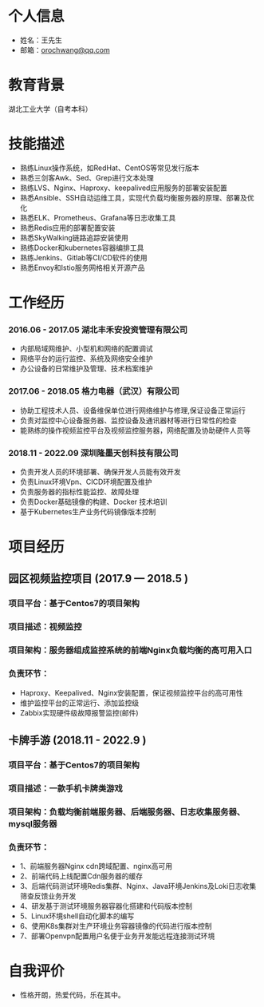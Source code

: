 # 个人信息
- 姓名：王先生
- 邮箱：orochwang@qq.com

# 教育背景
湖北工业大学（自考本科） 

# 技能描述
- 熟练Linux操作系统，如RedHat、CentOS等常见发行版本
- 熟悉三剑客Awk、Sed、Grep进行文本处理
- 熟练LVS、Nginx、Haproxy、keepalived应用服务的部署安装配置
- 熟悉Ansible、SSH自动运维工具，实现代负载均衡服务器的原理、部署及优化
- 熟悉ELK、Prometheus、Grafana等日志收集工具
- 熟悉Redis应用的部署配置安装
- 熟悉SkyWalking链路追踪安装使用
- 熟练Docker和kubernetes容器编排工具
- 熟练Jenkins、Gitlab等CI/CD软件的使用
- 熟悉Envoy和Istio服务网格相关开源产品


# 工作经历

### 2016.06 - 2017.05 湖北丰禾安投资管理有限公司
- 内部局域网维护、小型机和网络的配置调试
- 网络平台的运行监控、系统及网络安全维护
- 办公设备的日常维护及管理、技术档案维护


### 2017.06 - 2018.05 格力电器（武汉）有限公司 
- 协助工程技术人员、设备维保单位进行网络维护与修理,保证设备正常运行
- 负责对监控中心设备服务器、监控设备及通讯器材等进行日常性的检查
- 能熟练的操作视频监控平台及视频监控服务器，网络配置及协助硬件人员等

### 2018.11 - 2022.09 深圳隆墨天创科技有限公司
- 负责开发人员的环境部署、确保开发人员能有效开发
- 负责Linux环境Vpn、CICD环境配置及维护
- 负责服务器的指标性能监控、故障处理
- 负责Docker基础镜像的构建、Docker 技术培训
- 基于Kubernetes生产业务代码镜像版本控制


# 项目经历
## 园区视频监控项目 (2017.9 — 2018.5 )

### 项目平台：基于Centos7的项目架构
### 项目描述：视频监控
### 项目架构：服务器组成监控系统的前端Nginx负载均衡的高可用入口
### 负责环节：

+ Haproxy、Keepalived、Nginx安装配置，保证视频监控平台的高可用性
+ 维护监控平台的正常运行、添加监控级
+ Zabbix实现硬件级故障报警监控(邮件)

## 卡牌手游 (2018.11 - 2022.9 )

### 项目平台：基于Centos7的项目架构
### 项目描述：一款手机卡牌类游戏
### 项目架构：负载均衡前端服务器、后端服务器、日志收集服务器、mysql服务器
### 负责环节：

+ 1、前端服务器Nginx cdn跨域配置、nginx高可用
+ 2、前端代码上线配置Cdn服务器的缓存
+ 3、后端代码测试环境Redis集群、Nginx、Java环境Jenkins及Loki日志收集筛查反馈业务开发
+ 4、研发基于测试环境服务器容器化搭建和代码版本控制
+ 5、Linux环境shell自动化脚本的编写
+ 6、使用K8s集群对生产环境业务容器镜像的代码进行版本控制
+ 7、部署Openvpn配置用户名便于业务开发能远程连接测试环境

# 自我评价
- 性格开朗，热爱代码，乐在其中。
